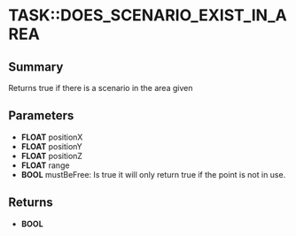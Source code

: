 # TASK::DOES_SCENARIO_EXIST_IN_AREA

## Summary
Returns true if there is a scenario in the area given

## Parameters
* **FLOAT** positionX
* **FLOAT** positionY
* **FLOAT** positionZ
* **FLOAT** range
* **BOOL** mustBeFree: Is true it will only return true if the point is not in use.

## Returns
* **BOOL**